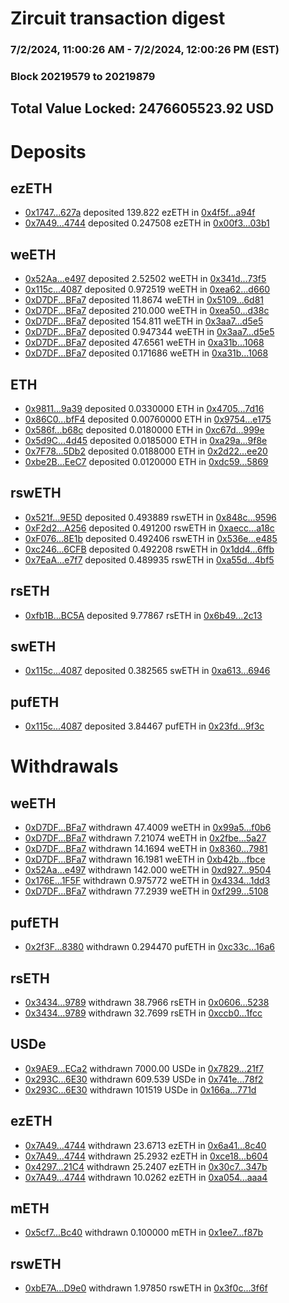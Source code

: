 # Zircuit transaction digest
### 7/2/2024, 11:00:26 AM - 7/2/2024, 12:00:26 PM (EST)
### Block 20219579 to 20219879

## Total Value Locked: 2476605523.92 USD

# Deposits
## ezETH
- [0x1747...627a](https://etherscan.io/address/0x17472e912F269b6241b3E2EA78e996659EB4627a) deposited 139.822 ezETH in [0x4f5f...a94f](https://etherscan.io/tx/0x17472e912F269b6241b3E2EA78e996659EB4627a)
- [0x7A49...4744](https://etherscan.io/address/0x7A493Be5c2ce014cD049Bf178a1ac0Db1B434744) deposited 0.247508 ezETH in [0x00f3...03b1](https://etherscan.io/tx/0x7A493Be5c2ce014cD049Bf178a1ac0Db1B434744)
## weETH
- [0x52Aa...e497](https://etherscan.io/address/0x52Aa899454998Be5b000Ad077a46Bbe360F4e497) deposited 2.52502 weETH in [0x341d...73f5](https://etherscan.io/tx/0x52Aa899454998Be5b000Ad077a46Bbe360F4e497)
- [0x115c...4087](https://etherscan.io/address/0x115c36869ECf146B57fae5917097B569f26d4087) deposited 0.972519 weETH in [0xea62...d660](https://etherscan.io/tx/0x115c36869ECf146B57fae5917097B569f26d4087)
- [0xD7DF...BFa7](https://etherscan.io/address/0xD7DF7E085214743530afF339aFC420c7c720BFa7) deposited 11.8674 weETH in [0x5109...6d81](https://etherscan.io/tx/0xD7DF7E085214743530afF339aFC420c7c720BFa7)
- [0xD7DF...BFa7](https://etherscan.io/address/0xD7DF7E085214743530afF339aFC420c7c720BFa7) deposited 210.000 weETH in [0xea50...d38c](https://etherscan.io/tx/0xD7DF7E085214743530afF339aFC420c7c720BFa7)
- [0xD7DF...BFa7](https://etherscan.io/address/0xD7DF7E085214743530afF339aFC420c7c720BFa7) deposited 154.811 weETH in [0x3aa7...d5e5](https://etherscan.io/tx/0xD7DF7E085214743530afF339aFC420c7c720BFa7)
- [0xD7DF...BFa7](https://etherscan.io/address/0xD7DF7E085214743530afF339aFC420c7c720BFa7) deposited 0.947344 weETH in [0x3aa7...d5e5](https://etherscan.io/tx/0xD7DF7E085214743530afF339aFC420c7c720BFa7)
- [0xD7DF...BFa7](https://etherscan.io/address/0xD7DF7E085214743530afF339aFC420c7c720BFa7) deposited 47.6561 weETH in [0xa31b...1068](https://etherscan.io/tx/0xD7DF7E085214743530afF339aFC420c7c720BFa7)
- [0xD7DF...BFa7](https://etherscan.io/address/0xD7DF7E085214743530afF339aFC420c7c720BFa7) deposited 0.171686 weETH in [0xa31b...1068](https://etherscan.io/tx/0xD7DF7E085214743530afF339aFC420c7c720BFa7)
## ETH
- [0x9811...9a39](https://etherscan.io/address/0x981195de89d91B14BB049C29f6683d475a819a39) deposited 0.0330000 ETH in [0x4705...7d16](https://etherscan.io/tx/0x981195de89d91B14BB049C29f6683d475a819a39)
- [0x86C0...bfF4](https://etherscan.io/address/0x86C0896Cee82F6F9e12d09725461c93889AbbfF4) deposited 0.00760000 ETH in [0x9754...e175](https://etherscan.io/tx/0x86C0896Cee82F6F9e12d09725461c93889AbbfF4)
- [0x586f...b68c](https://etherscan.io/address/0x586f4B9716EaDEE89497726707Eaca37CF81b68c) deposited 0.0180000 ETH in [0xc67d...999e](https://etherscan.io/tx/0x586f4B9716EaDEE89497726707Eaca37CF81b68c)
- [0x5d9C...4d45](https://etherscan.io/address/0x5d9Ce86c503f25750fb7f15657d542faf11E4d45) deposited 0.0185000 ETH in [0xa29a...9f8e](https://etherscan.io/tx/0x5d9Ce86c503f25750fb7f15657d542faf11E4d45)
- [0x7F78...5Db2](https://etherscan.io/address/0x7F783B9d2477b69ca75D75c5a1D26B362cE95Db2) deposited 0.0188000 ETH in [0x2d22...ee20](https://etherscan.io/tx/0x7F783B9d2477b69ca75D75c5a1D26B362cE95Db2)
- [0xbe2B...EeC7](https://etherscan.io/address/0xbe2B1f6a29D66F85C3C849D1C5a06827b475EeC7) deposited 0.0120000 ETH in [0xdc59...5869](https://etherscan.io/tx/0xbe2B1f6a29D66F85C3C849D1C5a06827b475EeC7)
## rswETH
- [0x521f...9E5D](https://etherscan.io/address/0x521f0d3043E126b12850657A37735FCCA3559E5D) deposited 0.493889 rswETH in [0x848c...9596](https://etherscan.io/tx/0x521f0d3043E126b12850657A37735FCCA3559E5D)
- [0xF2d2...A256](https://etherscan.io/address/0xF2d200cC86b1682617B55F3Be450343a4816A256) deposited 0.491200 rswETH in [0xaecc...a18c](https://etherscan.io/tx/0xF2d200cC86b1682617B55F3Be450343a4816A256)
- [0xF076...8E1b](https://etherscan.io/address/0xF076518EFf6dD03f9D4b15ed894665e4C3bE8E1b) deposited 0.492406 rswETH in [0x536e...e485](https://etherscan.io/tx/0xF076518EFf6dD03f9D4b15ed894665e4C3bE8E1b)
- [0xc246...6CFB](https://etherscan.io/address/0xc24676cF939cf6BBC3AAc39aF660176888d46CFB) deposited 0.492208 rswETH in [0x1dd4...6ffb](https://etherscan.io/tx/0xc24676cF939cf6BBC3AAc39aF660176888d46CFB)
- [0x7EaA...e7f7](https://etherscan.io/address/0x7EaA99F2d86D14292D2414d9b30868D66c5de7f7) deposited 0.489935 rswETH in [0xa55d...4bf5](https://etherscan.io/tx/0x7EaA99F2d86D14292D2414d9b30868D66c5de7f7)
## rsETH
- [0xfb1B...BC5A](https://etherscan.io/address/0xfb1B2B357aD88Fc1c147FCAe3635076533a0BC5A) deposited 9.77867 rsETH in [0x6b49...2c13](https://etherscan.io/tx/0xfb1B2B357aD88Fc1c147FCAe3635076533a0BC5A)
## swETH
- [0x115c...4087](https://etherscan.io/address/0x115c36869ECf146B57fae5917097B569f26d4087) deposited 0.382565 swETH in [0xa613...6946](https://etherscan.io/tx/0x115c36869ECf146B57fae5917097B569f26d4087)
## pufETH
- [0x115c...4087](https://etherscan.io/address/0x115c36869ECf146B57fae5917097B569f26d4087) deposited 3.84467 pufETH in [0x23fd...9f3c](https://etherscan.io/tx/0x115c36869ECf146B57fae5917097B569f26d4087)
# Withdrawals
## weETH
- [0xD7DF...BFa7](https://etherscan.io/address/0xD7DF7E085214743530afF339aFC420c7c720BFa7) withdrawn 47.4009 weETH in [0x99a5...f0b6](https://etherscan.io/tx/0xD7DF7E085214743530afF339aFC420c7c720BFa7)
- [0xD7DF...BFa7](https://etherscan.io/address/0xD7DF7E085214743530afF339aFC420c7c720BFa7) withdrawn 7.21074 weETH in [0x2fbe...5a27](https://etherscan.io/tx/0xD7DF7E085214743530afF339aFC420c7c720BFa7)
- [0xD7DF...BFa7](https://etherscan.io/address/0xD7DF7E085214743530afF339aFC420c7c720BFa7) withdrawn 14.1694 weETH in [0x8360...7981](https://etherscan.io/tx/0xD7DF7E085214743530afF339aFC420c7c720BFa7)
- [0xD7DF...BFa7](https://etherscan.io/address/0xD7DF7E085214743530afF339aFC420c7c720BFa7) withdrawn 16.1981 weETH in [0xb42b...fbce](https://etherscan.io/tx/0xD7DF7E085214743530afF339aFC420c7c720BFa7)
- [0x52Aa...e497](https://etherscan.io/address/0x52Aa899454998Be5b000Ad077a46Bbe360F4e497) withdrawn 142.000 weETH in [0xd927...9504](https://etherscan.io/tx/0x52Aa899454998Be5b000Ad077a46Bbe360F4e497)
- [0x176E...1F5F](https://etherscan.io/address/0x176EbFd4A069cAf8b2Bb9F46Ac53258411E61F5F) withdrawn 0.975772 weETH in [0x4334...1dd3](https://etherscan.io/tx/0x176EbFd4A069cAf8b2Bb9F46Ac53258411E61F5F)
- [0xD7DF...BFa7](https://etherscan.io/address/0xD7DF7E085214743530afF339aFC420c7c720BFa7) withdrawn 77.2939 weETH in [0xf299...5108](https://etherscan.io/tx/0xD7DF7E085214743530afF339aFC420c7c720BFa7)
## pufETH
- [0x2f3F...8380](https://etherscan.io/address/0x2f3F05236f7De66097Ac2129cF2BF285c0Fa8380) withdrawn 0.294470 pufETH in [0xc33c...16a6](https://etherscan.io/tx/0x2f3F05236f7De66097Ac2129cF2BF285c0Fa8380)
## rsETH
- [0x3434...9789](https://etherscan.io/address/0x34349c5569e7B846c3558961552D2202760A9789) withdrawn 38.7966 rsETH in [0x0606...5238](https://etherscan.io/tx/0x34349c5569e7B846c3558961552D2202760A9789)
- [0x3434...9789](https://etherscan.io/address/0x34349c5569e7B846c3558961552D2202760A9789) withdrawn 32.7699 rsETH in [0xccb0...1fcc](https://etherscan.io/tx/0x34349c5569e7B846c3558961552D2202760A9789)
## USDe
- [0x9AE9...ECa2](https://etherscan.io/address/0x9AE9E2BFB9179D78Bbb879B4E18C068CC229ECa2) withdrawn 7000.00 USDe in [0x7829...21f7](https://etherscan.io/tx/0x9AE9E2BFB9179D78Bbb879B4E18C068CC229ECa2)
- [0x293C...6E30](https://etherscan.io/address/0x293C6937D8D82e05B01335F7B33FBA0c8e256E30) withdrawn 609.539 USDe in [0x741e...78f2](https://etherscan.io/tx/0x293C6937D8D82e05B01335F7B33FBA0c8e256E30)
- [0x293C...6E30](https://etherscan.io/address/0x293C6937D8D82e05B01335F7B33FBA0c8e256E30) withdrawn 101519 USDe in [0x166a...771d](https://etherscan.io/tx/0x293C6937D8D82e05B01335F7B33FBA0c8e256E30)
## ezETH
- [0x7A49...4744](https://etherscan.io/address/0x7A493Be5c2ce014cD049Bf178a1ac0Db1B434744) withdrawn 23.6713 ezETH in [0x6a41...8c40](https://etherscan.io/tx/0x7A493Be5c2ce014cD049Bf178a1ac0Db1B434744)
- [0x7A49...4744](https://etherscan.io/address/0x7A493Be5c2ce014cD049Bf178a1ac0Db1B434744) withdrawn 25.2932 ezETH in [0xce18...b604](https://etherscan.io/tx/0x7A493Be5c2ce014cD049Bf178a1ac0Db1B434744)
- [0x4297...21C4](https://etherscan.io/address/0x429797776999E11F63C649fB31fC89AfB41521C4) withdrawn 25.2407 ezETH in [0x30c7...347b](https://etherscan.io/tx/0x429797776999E11F63C649fB31fC89AfB41521C4)
- [0x7A49...4744](https://etherscan.io/address/0x7A493Be5c2ce014cD049Bf178a1ac0Db1B434744) withdrawn 10.0262 ezETH in [0xa054...aaa4](https://etherscan.io/tx/0x7A493Be5c2ce014cD049Bf178a1ac0Db1B434744)
## mETH
- [0x5cf7...Bc40](https://etherscan.io/address/0x5cf7Ea0904fAa423FB8ceE682e33400493f4Bc40) withdrawn 0.100000 mETH in [0x1ee7...f87b](https://etherscan.io/tx/0x5cf7Ea0904fAa423FB8ceE682e33400493f4Bc40)
## rswETH
- [0xbE7A...D9e0](https://etherscan.io/address/0xbE7AC4A27892dF47AF9B56a046FAbfdEDD51D9e0) withdrawn 1.97850 rswETH in [0x3f0c...3f6f](https://etherscan.io/tx/0xbE7AC4A27892dF47AF9B56a046FAbfdEDD51D9e0)
